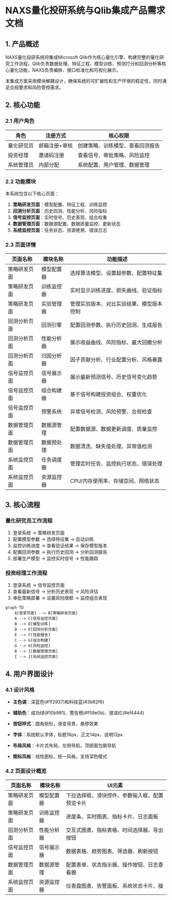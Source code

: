 # NAXS量化投研系统与Qlib集成产品需求文档

## 1. 产品概述

NAXS量化投研系统将集成Microsoft Qlib作为核心量化引擎，构建完整的量化研究工作流程。Qlib负责数据处理、特征工程、模型训练、预测打分和回测分析等核心量化功能，NAXS负责编排、接口标准化和可视化展示。

本集成方案采用模块解耦设计，确保系统的可扩展性和生产环境的稳定性，同时满足合规要求和风险管控需求。

## 2. 核心功能

### 2.1 用户角色

| 角色    | 注册方式    | 核心权限             |
| ----- | ------- | ---------------- |
| 量化研究员 | 邮箱注册+审核 | 创建策略、训练模型、查看回测报告 |
| 投资经理  | 邀请码注册   | 查看信号、审批策略、风险监控   |
| 系统管理员 | 内部分配    | 系统配置、用户管理、数据管理   |

### 2.2 功能模块

本系统包含以下核心页面：

1. **策略研发页面**：模型配置、特征工程、训练监控
2. **回测分析页面**：历史回测、性能分析、风险指标
3. **信号监控页面**：实时信号、历史表现、组合权重
4. **数据管理页面**：数据源配置、数据质量监控、更新状态
5. **系统监控页面**：任务状态、资源使用、错误日志

### 2.3 页面详情

| 页面名称   | 模块名称  | 功能描述                 |
| ------ | ----- | -------------------- |
| 策略研发页面 | 模型配置器 | 选择算法模型、设置超参数、配置特征集   |
| 策略研发页面 | 训练监控器 | 实时显示训练进度、损失曲线、验证指标   |
| 策略研发页面 | 实验管理器 | 管理实验版本、对比实验结果、模型版本控制 |
| 回测分析页面 | 回测引擎  | 配置回测参数、执行历史回测、生成报告   |
| 回测分析页面 | 性能分析器 | 展示收益曲线、风险指标、最大回撤分析   |
| 回测分析页面 | 归因分析器 | 因子贡献分析、行业配置分析、风格暴露   |
| 信号监控页面 | 信号展示器 | 展示最新预测信号、历史信号变化趋势    |
| 信号监控页面 | 组合构建器 | 基于信号构建投资组合、权重优化      |
| 信号监控页面 | 预警系统  | 异常信号检测、风险预警、合规检查     |
| 数据管理页面 | 数据源管理 | 配置数据源、数据更新调度、质量监控    |
| 数据管理页面 | 数据预处理 | 数据清洗、缺失值处理、异常值检测     |
| 系统监控页面 | 任务调度器 | 管理定时任务、监控执行状态、错误处理   |
| 系统监控页面 | 资源监控器 | CPU/内存使用率、存储空间、网络状态  |

## 3. 核心流程

### 量化研究员工作流程

1. 登录系统 → 策略研发页面
2. 配置模型参数 → 选择特征集 → 启动训练
3. 监控训练进度 → 查看验证结果 → 保存模型版本
4. 配置回测参数 → 执行历史回测 → 分析回测报告
5. 部署生产模型 → 监控实时信号 → 性能跟踪

### 投资经理工作流程

1. 登录系统 → 信号监控页面
2. 查看最新信号 → 分析历史表现 → 风险评估
3. 审批策略部署 → 设置风险限额 → 监控组合表现

```mermaid
graph TD
    A[登录页面] --> B[策略研发页面]
    A --> C[信号监控页面]
    B --> D[模型训练]
    D --> E[回测分析页面]
    E --> F[性能报告]
    C --> G[组合构建]
    G --> H[风险监控]
    B --> I[数据管理页面]
    I --> J[系统监控页面]
```

## 4. 用户界面设计

### 4.1 设计风格

* **主色调**：深蓝色(#1f2937)和科技蓝(#3b82f6)

* **辅助色**：成功绿(#10b981)、警告橙(#f59e0b)、错误红(#ef4444)

* **按钮样式**：圆角矩形，渐变背景，悬停效果

* **字体**：系统默认字体，标题16px，正文14px，说明12px

* **布局风格**：卡片式布局，左侧导航，顶部面包屑导航

* **图标风格**：线性图标，统一风格，支持深色模式

### 4.2 页面设计概览

| 页面名称   | 模块名称  | UI元素                    |
| ------ | ----- | ----------------------- |
| 策略研发页面 | 模型配置器 | 下拉选择框、滑块控件、参数输入框、配置预览卡片 |
| 策略研发页面 | 训练监控器 | 进度条、实时图表、指标卡片、日志面板      |
| 回测分析页面 | 性能分析器 | 交互式图表、指标表格、时间选择器、导出按钮   |
| 信号监控页面 | 信号展示器 | 数据表格、趋势图表、筛选器、刷新按钮      |
| 数据管理页面 | 数据源管理 | 配置表单、状态指示器、操作按钮、日志查看器   |
| 系统监控页面 | 资源监控器 | 仪表盘图表、告警面板、系统状态卡片、操     |


